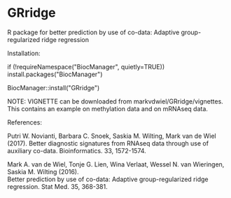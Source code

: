 # GRridge
R package for better prediction by use of co-data: Adaptive group-regularized ridge regression


Installation:

if (!requireNamespace("BiocManager", quietly=TRUE))
    install.packages("BiocManager")

BiocManager::install("GRridge")

NOTE: VIGNETTE can be downloaded from markvdwiel/GRridge/vignettes. This contains an example on methylation data and on mRNAseq data.

References:

Putri W. Novianti, Barbara C. Snoek, Saskia M. Wilting, Mark van de Wiel (2017). Better diagnostic signatures from RNAseq data through use of auxiliary co-data. Bioinformatics. 33, 1572-1574.

Mark A. van de Wiel, Tonje G. Lien, Wina Verlaat, Wessel N. van Wieringen, Saskia M. Wilting (2016).  
Better prediction by use of co-data: Adaptive group-regularized ridge regression. Stat Med. 35, 368-381.
